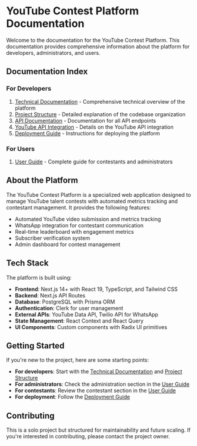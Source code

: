 # YouTube Contest Platform Documentation

Welcome to the documentation for the YouTube Contest Platform. This documentation provides comprehensive information about the platform for developers, administrators, and users.

## Documentation Index

### For Developers

1. [Technical Documentation](./TECHNICAL_DOCUMENTATION.md) - Comprehensive technical overview of the platform
2. [Project Structure](./PROJECT_STRUCTURE.md) - Detailed explanation of the codebase organization
3. [API Documentation](./API_DOCUMENTATION.md) - Documentation for all API endpoints
4. [YouTube API Integration](./YOUTUBE_API_INTEGRATION.md) - Details on the YouTube API integration
5. [Deployment Guide](./DEPLOYMENT_GUIDE.md) - Instructions for deploying the platform

### For Users

1. [User Guide](./USER_GUIDE.md) - Complete guide for contestants and administrators

## About the Platform

The YouTube Contest Platform is a specialized web application designed to manage YouTube talent contests with automated metrics tracking and contestant management. It provides the following features:

- Automated YouTube video submission and metrics tracking
- WhatsApp integration for contestant communication
- Real-time leaderboard with engagement metrics
- Subscriber verification system
- Admin dashboard for contest management

## Tech Stack

The platform is built using:

- **Frontend**: Next.js 14+ with React 19, TypeScript, and Tailwind CSS
- **Backend**: Next.js API Routes
- **Database**: PostgreSQL with Prisma ORM
- **Authentication**: Clerk for user management
- **External APIs**: YouTube Data API, Twilio API for WhatsApp
- **State Management**: React Context and React Query
- **UI Components**: Custom components with Radix UI primitives

## Getting Started

If you're new to the project, here are some starting points:

- **For developers**: Start with the [Technical Documentation](./TECHNICAL_DOCUMENTATION.md) and [Project Structure](./PROJECT_STRUCTURE.md)
- **For administrators**: Check the administration section in the [User Guide](./USER_GUIDE.md)
- **For contestants**: Review the contestant section in the [User Guide](./USER_GUIDE.md)
- **For deployment**: Follow the [Deployment Guide](./DEPLOYMENT_GUIDE.md)

## Contributing

This is a solo project but structured for maintainability and future scaling. If you're interested in contributing, please contact the project owner. 